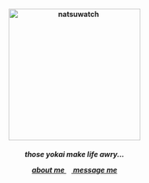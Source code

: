<h4 align="center">
<img src="https://file.garden/Zk6TqIiRxGzlYu1T/ykwb"width="260" height="260" alt="natsuwatch">
<br>
</h4>
<h5 align="center">
<p align> those yokai make life awry... </p>
<a href=https://rentry.co/kancho> about me </a>⠀<a href=https://gantz.atabook.org> message me </a>
